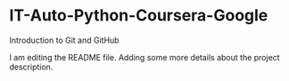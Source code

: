 # IT-Auto-Python-Coursera-Google
Introduction to Git and GitHub

I am editing the README file. Adding some more details about the project description.

